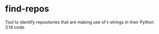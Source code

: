 # find-repos
Tool to identify repositories that are making use of t-strings in their Python 3.14 code.
